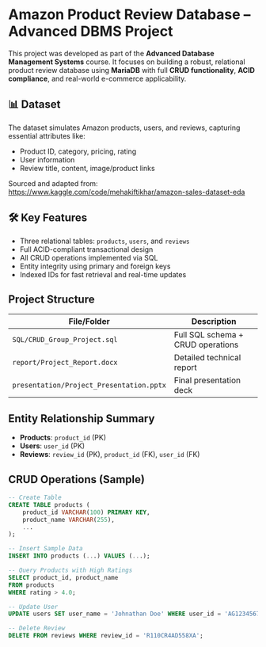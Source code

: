 # Amazon Product Review Database – Advanced DBMS Project

This project was developed as part of the **Advanced Database Management Systems** course. It focuses on building a robust, relational product review database using **MariaDB** with full **CRUD functionality**, **ACID compliance**, and real-world e-commerce applicability.

## 📊 Dataset

The dataset simulates Amazon products, users, and reviews, capturing essential attributes like:
- Product ID, category, pricing, rating
- User information
- Review title, content, image/product links

Sourced and adapted from:  
https://www.kaggle.com/code/mehakiftikhar/amazon-sales-dataset-eda

## 🛠️ Key Features

-  Three relational tables: `products`, `users`, and `reviews`
-  Full ACID-compliant transactional design
-  All CRUD operations implemented via SQL
-  Entity integrity using primary and foreign keys
-  Indexed IDs for fast retrieval and real-time updates

##  Project Structure

| File/Folder         | Description                                       |
|---------------------|---------------------------------------------------|
| `SQL/CRUD_Group_Project.sql` | Full SQL schema + CRUD operations |
| `report/Project_Report.docx` | Detailed technical report |
| `presentation/Project_Presentation.pptx` | Final presentation deck |

##  Entity Relationship Summary

- **Products**: `product_id` (PK)
- **Users**: `user_id` (PK)
- **Reviews**: `review_id` (PK), `product_id` (FK), `user_id` (FK)

##  CRUD Operations (Sample)

```sql
-- Create Table
CREATE TABLE products (
    product_id VARCHAR(100) PRIMARY KEY,
    product_name VARCHAR(255),
    ...
);

-- Insert Sample Data
INSERT INTO products (...) VALUES (...);

-- Query Products with High Ratings
SELECT product_id, product_name
FROM products
WHERE rating > 4.0;

-- Update User
UPDATE users SET user_name = 'Johnathan Doe' WHERE user_id = 'AG1234567890';

-- Delete Review
DELETE FROM reviews WHERE review_id = 'R110CR4AD558XA';
